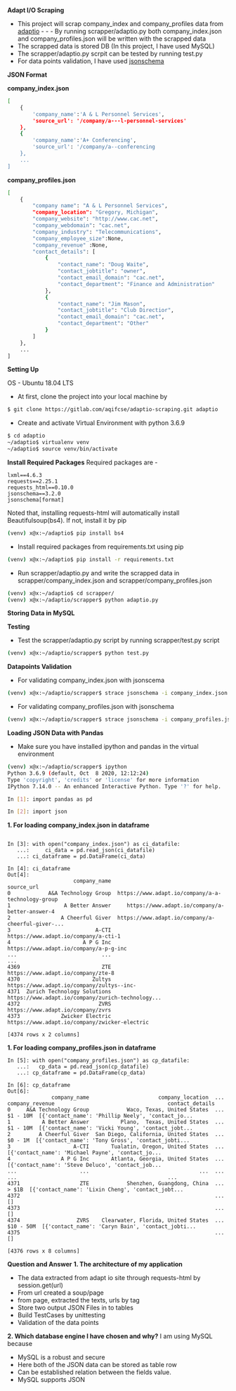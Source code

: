 **Adapt I/O Scraping**

- This project will scrap company_index and company_profiles data from [adaptio](https://www.adapt.io/directory/industry/telecommunications/A-1) - - - By running scrapper/adaptio.py both company_index.json and company_profiles.json will be written with the scrapped data 
- The scrapped data is stored DB (In this project, I have used MySQL) 
- The scrapper/adaptio.py scrpit can be tested by running test.py 
- For data points validation, I have used [jsonschema](https://python-jsonschema.readthedocs.io/en/stable/)

**JSON Format**

**company_index.json**
```bash
[
    {
        'company_name':'A & L Personnel Services', 
        'source_url': '/company/a---l-personnel-services'
    },
    {
        'company_name':'A+ Conferencing', 
        'source_url': '/company/a--conferencing
    },
    ...
]
```

**company_profiles.json**
```bash
[
    {
        "company name": "A & L Personnel Services", 
        "company_location": "Gregory, Michigan",
        "company_website": "http://www.cac.net", 
        "company_webdomain": "cac.net",
        "company_industry": "Telecommunications", 
        "company_employee_size":None,
        "company_revenue" :None, 
        "contact_details": [
            {
                "contact_name": "Doug Waite",
                "contact_jobtitle": "owner", 
                "contact_email_domain": "cac.net", 
                "contact_department": "Finance and Administration"
            },
            {
                "contact_name": "Jim Mason", 
                "contact_jobtitle": "Club Directior", 
                "contact_email_domain": "cac.net", 
                "contact_department": "Other"
            }
        ]
    },
    ...
]
```

**Setting Up**

OS - Ubuntu 18.04 LTS

- At first, clone the project into your local machine by
```bash
$ git clone https://gitlab.com/aqifcse/adaptio-scraping.git adaptio
```

- Create and activate Virtual Environment with python 3.6.9

```bash
$ cd adaptio
~/adaptio$ virtualenv venv
~/adaptio$ source venv/bin/activate
```

**Install Required Packages**
Required packages are -
```
lxml==4.6.3
requests==2.25.1
requests_html==0.10.0
jsonschema==3.2.0
jsonschema[format]
```
Noted that, installing requests-html will automatically install Beautifulsoup(bs4). If not, install it by pip
```bash
(venv) x@x:~/adaptio$ pip install bs4
```

- Install required packages from requirements.txt using pip
```bash    
(venv) x@x:~/adaptio$ pip install -r requirements.txt
```
- Run scrapper/adaptio.py and write the scrapped data in scrapper/company_index.json and scrapper/company_profiles.json
```bash
(venv) x@x:~/adaptio$ cd scrapper/
(venv) x@x:~/adaptio/scrapper$ python adaptio.py
```

**Storing Data in MySQL**

**Testing**
- Test the scrapper/adaptio.py script by running scrapper/test.py script
```bash
(venv) x@x:~/adaptio/scrapper$ python test.py
```
**Datapoints Validation**
- For validating company_index.json with jsonscema
```bash
(venv) x@x:~/adaptio/scrapper$ strace jsonschema -i company_index.json company_index.schema
```
- For validating company_profiles.json with jsonschema
```bash
(venv) x@x:~/adaptio/scrapper$ strace jsonschema -i company_profiles.json company_profiles.schema
```

**Loading JSON Data with Pandas**

- Make sure you have installed ipython and pandas in the virtual environment

```bash
(venv) x@x:~/adaptio/scrapper$ ipython
Python 3.6.9 (default, Oct  8 2020, 12:12:24) 
Type 'copyright', 'credits' or 'license' for more information
IPython 7.14.0 -- An enhanced Interactive Python. Type '?' for help.

In [1]: import pandas as pd

In [2]: import json

```
**1. For loading company_index.json in dataframe**

```

In [3]: with open("company_index.json") as ci_datafile:
   ...:     ci_data = pd.read_json(ci_datafile)
   ...: ci_dataframe = pd.DataFrame(ci_data)

In [4]: ci_dataframe
Out[4]: 
                     company_name                                         source_url
0            A&A Technology Group  https://www.adapt.io/company/a-a-technology-group
1                 A Better Answer     https://www.adapt.io/company/a-better-answer-4
2                A Cheerful Giver  https://www.adapt.io/company/a-cheerful-giver-...
3                           A-CTI               https://www.adapt.io/company/a-cti-1
4                       A P G Inc             https://www.adapt.io/company/a-p-g-inc
...                           ...                                                ...
4369                          ZTE                 https://www.adapt.io/company/zte-8
4370                       Zultys          https://www.adapt.io/company/zultys--inc-
4371  Zurich Technology Solutions  https://www.adapt.io/company/zurich-technology...
4372                         ZVRS                  https://www.adapt.io/company/zvrs
4373             Zwicker Electric      https://www.adapt.io/company/zwicker-electric

[4374 rows x 2 columns]
```

**1. For loading company_profiles.json in dataframe**

```
In [5]: with open("company_profiles.json") as cp_datafile:
   ...:   cp_data = pd.read_json(cp_datafile)
   ...: cp_dataframe = pd.DataFrame(cp_data)

In [6]: cp_dataframe
Out[6]: 
              company_name                      company_location  ... company_revenue                                    contact_details
0     A&A Technology Group            Waco, Texas, United States  ...        $1 - 10M  [{'contact_name': 'Phillip Neely', 'contact_jo...
1          A Better Answer          Plano,  Texas, United States  ...        $1 - 10M  [{'contact_name': 'Vicki Young', 'contact_jobt...
2         A Cheerful Giver  San Diego, California, United States  ...         $0 - 1M  [{'contact_name': 'Tony Gross', 'contact_jobti...
3                    A-CTI       Tualatin, Oregon, United States  ...                  [{'contact_name': 'Michael Payne', 'contact_jo...
4                A P G Inc       Atlanta, Georgia, United States  ...                  [{'contact_name': 'Steve Deluco', 'contact_job...
...                    ...                                   ...  ...             ...                                                ...
4371                   ZTE            Shenzhen, Guangdong, China  ...           > $1B  [{'contact_name': 'Lixin Cheng', 'contact_jobt...
4372                                                              ...                                                                 []
4373                                                              ...                                                                 []
4374                  ZVRS    Clearwater, Florida, United States  ...       $10 - 50M  [{'contact_name': 'Caryn Bain', 'contact_jobti...
4375                                                              ...                                                                 []

[4376 rows x 8 columns]
```


**Question and Answer**
**1. The architecture of my application**

- The data extracted from adapt io site through requests-html by session.get(url)
- From url created a soup/page
- from page, extracted the texts, urls by tag
- Store two output JSON Files in to tables
- Build TestCases by unittesting
- Validation of the data points


**2. Which database engine I have chosen and why?**
I am using MySQL because 
- MySQL is a robust and secure 
- Here both of the JSON data can be stored as table row
- Can be established relation between the fields value.
- MySQL supports JSON




